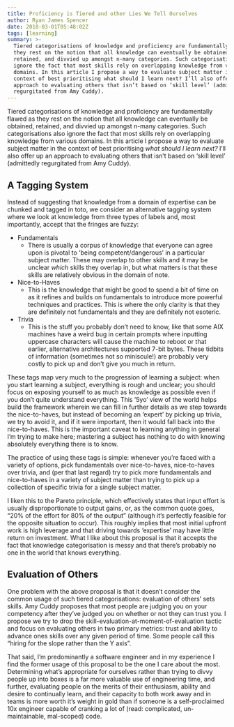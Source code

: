 ```yaml
---
title: Proficiency is Tiered and other Lies We Tell Ourselves
author: Ryan James Spencer
date: 2018-03-01T05:48:02Z
tags: [learning]
summary: >-
  Tiered categorisations of knowledge and proficiency are fundamentally flawed as
  they rest on the notion that all knowledge can eventually be obtained,
  retained, and divvied up amongst n-many categories. Such categorisations also
  ignore the fact that most skills rely on overlapping knowledge from various
  domains. In this article I propose a way to evaluate subject matter in the
  context of best prioritising what should I learn next? I’ll also offer up an
  approach to evaluating others that isn’t based on ‘skill level’ (admittedly
  regurgitated from Amy Cuddy).
---
```


Tiered categorisations of knowledge and proficiency are fundamentally flawed as
they rest on the notion that all knowledge can eventually be obtained,
retained, and divvied up amongst n-many categories. Such categorisations also
ignore the fact that most skills rely on overlapping knowledge from various
domains. In this article I propose a way to evaluate subject matter in the
context of best prioritising *what should I learn next?* I’ll also offer up an
approach to evaluating others that isn’t based on ‘skill level’ (admittedly
regurgitated from Amy Cuddy).

## A Tagging System

Instead of suggesting that knowledge from a domain of expertise can be chunked
and tagged in toto, we consider an alternative tagging system where we look at
knowledge from three types of labels and, most importantly, accept that the
fringes are fuzzy:


- Fundamentals
    - There is usually a corpus of knowledge that everyone can agree upon is
      pivotal to ‘being competent/dangerous’ in a particular subject matter.
      These may overlap to other skills and it may be unclear *which* skills they
      overlap in, but what matters is that these skills are relatively obvious in
      the domain of note.
- Nice-to-Haves
    - This is the knowledge that might be good to spend a bit of time on as it
      refines and builds on fundamentals to introduce more powerful techniques
      and practices. This is where the only clarity is that they are definitely
      not fundamentals and they are definitely not esoteric.
- Trivia
    - This is the stuff you probably don’t need to know, like that some AIX
      machines have a weird bug in certain prompts where inputting uppercase
      characters will cause the machine to reboot or that earlier, alternative
      architectures supported 7-bit bytes. These tidbits of information
      (sometimes not so miniscule!) are probably very costly to pick up and don’t
      give you much in return.

These tags map very much to the progression of learning a subject: when you
start learning a subject, everything is rough and unclear; you should focus on
exposing yourself to as much as knowledge as possible even if you don’t quite
understand everything. This ’5yo’ view of the world helps build the framework
wherein we can fill in further details as we step towards the nice-to-haves,
but instead of becoming an ‘expert’ by picking up trivia, we try to avoid it,
and if it were important, then it would fall back into the nice-to-haves. This
is the important caveat to learning anything in general I’m trying to make
here; mastering a subject has nothing to do with knowing absolutely everything
there is to know.

The practice of using these tags is simple: whenever you’re faced with a
variety of options, pick fundamentals over nice-to-haves, nice-to-haves over
trivia, and (per that last regard) try to pick more fundamentals and
nice-to-haves in a variety of subject matter than trying to pick up a
collection of specific trivia for a single subject matter.

I liken this to the Pareto principle, which effectively states that input
effort is usually disproportionate to output gains, or, as the common quote
goes, “20% of the effort for 80% of the output” (although it’s perfectly
feasible for the opposite situation to occur). This roughly implies that most
initial upfront work is high leverage and that driving towards ‘expertise’ may
have little return on investment. What I like about this proposal is that it
accepts the fact that knowledge categorisation is messy and that there’s
probably no one in the world that knows everything.

## Evaluation of Others

One problem with the above proposal is that it doesn’t consider the common
usage of such tiered categorisations: evaluation of others’ sets skills. Amy
Cuddy proposes that most people are judging you on your competency after
they’ve judged you on whether or not they can trust you. I propose we try to
drop the skill-evaluation-at-moment-of-evaluation tactic and focus on
evaluating others in two primary metrics: trust and ability to advance ones
skills over any given period of time. Some people call this “hiring for the
slope rather than the Y axis”.

That said, I’m predominantly a software engineer and in my experience I find
the former usage of this proposal to be the one I care about the most.
Determining what’s appropriate for ourselves rather than trying to divvy people
up into boxes is a far more valuable use of engineering time, and further,
evaluating people on the merits of their enthusiasm, ability and desire to
continually learn, and their capacity to both work away and in teams is more
worth it’s weight in gold than if someone is a self-proclaimed 10x engineer
capable of cranking a lot of (read: complicated, un-maintainable, mal-scoped)
code.
